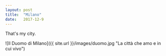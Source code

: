 ```yaml
---
layout: post
title:  "Milano"
date:   2017-12-9
---
```


That's my city.


![Il Duomo di Milano]({{ site.url }}/images/duomo.jpg "La città che amo e in cui vivo")